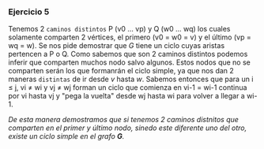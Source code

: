 ### Ejercicio 5

Tenemos 2 `caminos distintos` P (v0 ... vp) y Q (w0 ... wq) los cuales solamente comparten 2 vértices, el primero (v0 = w0 = v) y el último (vp = wq = w). Se nos pide demostrar que _G_ tiene un ciclo cuyas aristas pertencen a P o Q. Como sabemos que son 2 caminos distintos podemos inferir que comparten muchos nodo salvo algunos. Estos nodos que no se comparten serán los que formanrán el ciclo simple, ya que nos dan 2 maneras `distintas` de ir desde _v_ hasta _w_. Sabemos entonces que para un i ≤ j, vi ≠ wi y vj ≠ wj forman un ciclo que comienza en vi-1 = wi-1 continua por vi hasta vj y "pega la vuelta" desde wj hasta wi para volver a llegar a wi-1.

_De esta manera demostramos que si tenemos 2 caminos distnitos que comparten en el primer y último nodo, sinedo este diferente uno del otro, existe un ciclo simple en el grafo **G**._